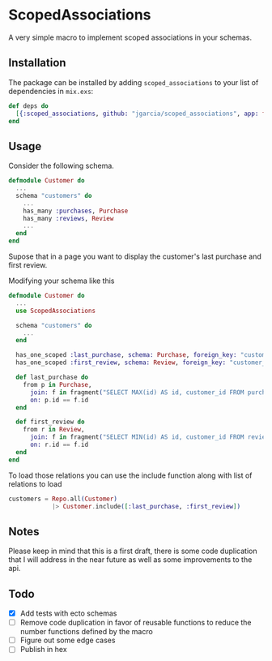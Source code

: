 # ScopedAssociations

A very simple macro to implement scoped associations in your schemas.


## Installation

The package can be installed by adding `scoped_associations`
to your list of dependencies in `mix.exs`:

```elixir
def deps do
  [{:scoped_associations, github: "jgarcia/scoped_associations", app: false}]
end
```

## Usage

Consider the following schema.

```elixir
defmodule Customer do
  ...
  schema "customers" do
    ...
    has_many :purchases, Purchase
    has_many :reviews, Review
    ...
  end
end
```

Supose that in a page you want to display the customer's last purchase and
first review.

Modifying your schema like this 

```elixir
defmodule Customer do
  ...
  use ScopedAssociations

  schema "customers" do
    ...
  end

  has_one_scoped :last_purchase, schema: Purchase, foreign_key: "customer_id", scope: :last_purchase
  has_one_scoped :first_review, schema: Review, foreign_key: "customer_id", scope: :first_review

  def last_purchase do
    from p in Purchase,
      join: f in fragment("SELECT MAX(id) AS id, customer_id FROM purchases GROUP BY customer_id"),
      on: p.id == f.id
  end

  def first_review do
    from r in Review,
      join: f in fragment("SELECT MIN(id) AS id, customer_id FROM reviews GROUP BY customer_id"),
      on: r.id == f.id
  end
end
```

To load those relations you can use the include function along with list of relations to load

```elixir
customers = Repo.all(Customer)
            |> Customer.include([:last_purchase, :first_review])
```

## Notes

Please keep in mind that this is a first draft, there is some code duplication
that I will address in the near future as well as some improvements to the api.

## Todo

- [x] Add tests with ecto schemas
- [ ] Remove code duplication in favor of reusable functions to reduce the number functions defined by the macro
- [ ] Figure out some edge cases
- [ ] Publish in hex
